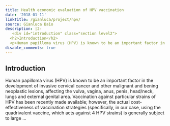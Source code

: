 ```yaml
---
title: Health economic evaluation of HPV vaccination
date: '2018-01-11'
linkTitle: /gianluca/project/hpv/
source: Gianluca Baio
description: |2-
   <div id="introduction" class="section level2">
  <h2>Introduction</h2>
  <p>Human papilloma virus (HPV) is known to be an important factor in the development of invasive cervical cancer and other malignant and bening neoplastic lesions, affecting the vulva, vagina, anus, penis, head/neck, lungs and external genital area. Vaccination against particular strains of HPV has been recently made available; however, the actual cost-effectiveness of vaccination strategies (specifically, in our case, using the quadrivalent vaccine, which acts against 4 HPV strains) is generally subject to large ...
disable_comments: true
---
```

 <div id="introduction" class="section level2">
<h2>Introduction</h2>
<p>Human papilloma virus (HPV) is known to be an important factor in the development of invasive cervical cancer and other malignant and bening neoplastic lesions, affecting the vulva, vagina, anus, penis, head/neck, lungs and external genital area. Vaccination against particular strains of HPV has been recently made available; however, the actual cost-effectiveness of vaccination strategies (specifically, in our case, using the quadrivalent vaccine, which acts against 4 HPV strains) is generally subject to large ...